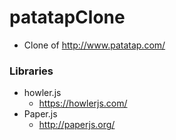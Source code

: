 # patatapClone
- Clone of http://www.patatap.com/

### Libraries
+ howler.js
  - https://howlerjs.com/
+ Paper.js
  - http://paperjs.org/
